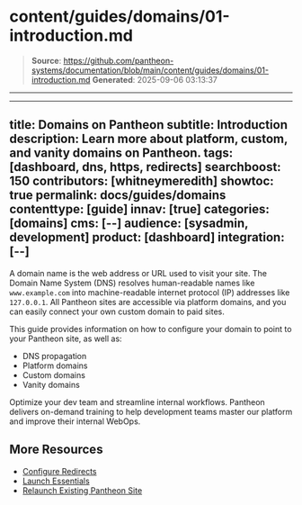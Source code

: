 # content/guides/domains/01-introduction.md

> **Source**: https://github.com/pantheon-systems/documentation/blob/main/content/guides/domains/01-introduction.md
> **Generated**: 2025-09-06 03:13:37

---

---
title: Domains on Pantheon
subtitle: Introduction
description: Learn more about platform, custom, and vanity domains on Pantheon.
tags: [dashboard, dns, https, redirects]
searchboost: 150
contributors: [whitneymeredith]
showtoc: true
permalink: docs/guides/domains
contenttype: [guide]
innav: [true]
categories: [domains]
cms: [--]
audience: [sysadmin, development]
product: [dashboard]
integration: [--]
---

A domain name is the web address or URL used to visit your site. The Domain Name System (DNS) resolves human-readable names like `www.example.com` into machine-readable internet protocol (IP) addresses like `127.0.0.1`. All Pantheon sites are accessible via platform domains, and you can easily connect your own custom domain to paid sites.

This guide provides information on how to configure your domain to point to your Pantheon site, as well as:

- DNS propagation
- Platform domains
- Custom domains
- Vanity domains

<Enablement title="Get WebOps Training" link="https://pantheon.io/learn-pantheon?docs" campaign="docs-webops">

Optimize your dev team and streamline internal workflows. Pantheon delivers on-demand training to help development teams master our platform and improve their internal WebOps.

</Enablement>

## More Resources

- [Configure Redirects](/guides/redirect)
- [Launch Essentials](/guides/launch)
- [Relaunch Existing Pantheon Site](/relaunch)